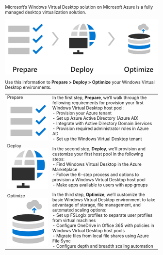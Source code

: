 Microsoft’s Windows Virtual Desktop solution on Microsoft Azure is a fully managed desktop virtualization solution.  
 
![Prepare Deploy Optimize](../media/wvd-prep-deploy-optimize.png)

Use this information to **Prepare > Deploy > Optimize** your Windows Virtual Desktop environments. 
 
| | |
|-|-|
|Prepare <br>![Prepare icon](../media/prepare.png)|In the first step, **Prepare**, we’ll walk through the following requirements for provision your first Windows Virtual Desktop host pool:<br>- Provision your Azure tenant <br>- Set up Azure Active Directory (Azure AD) <br> - Integrate with Active Directory Domain Services <br>- Provision required administrator roles in Azure AD <br>- Set up the Windows Virtual Desktop tenant |
|Deploy <br>![Deploy icon](../media/deploy.png)|In the second step, **Deploy**, we’ll provision and customize your first host pool in the following steps: <br>- Find Windows Virtual Desktop in the Azure Marketplace <br>- Follow the 6-step process and options to provision a Windows Virtual Desktop host pool <br> - Make apps available to users with app groups|
|Optimize <br>![Optimize icon](../media/optimize.png)|In the third step, **Optimize**, we’ll customize the basic Windows Virtual Desktop environment to take advantage of storage, file management, and automated scaling options:  <br>- Set up FSLogix profiles to separate user profiles from virtual machines<br>- Configure OneDrive in Office 365 with policies in Windows Virtual Desktop host pools<br> - Migrate files from local file shares using Azure File Sync <br>- Configure depth and breadth scaling automation| 
